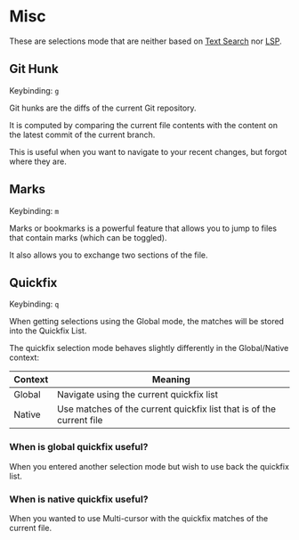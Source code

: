 # Misc

These are selections mode that are neither based on [Text Search](./text-search.md) nor [LSP](./lsp-based.md).

## Git Hunk

Keybinding: `g`

Git hunks are the diffs of the current Git repository.

It is computed by comparing the current file contents with the content on the latest commit of the current branch.

This is useful when you want to navigate to your recent changes, but forgot where they are.

## Marks

Keybinding: `m`

Marks or bookmarks is a powerful feature that allows you to jump to files that contain marks (which can be toggled).

It also allows you to exchange two sections of the file.

## Quickfix

Keybinding: `q`

When getting selections using the Global mode, the matches will be stored into
the Quickfix List.

The quickfix selection mode behaves slightly differently in the Global/Native context:

| Context | Meaning                                                              |
| ------- | -------------------------------------------------------------------- |
| Global  | Navigate using the current quickfix list                             |
| Native  | Use matches of the current quickfix list that is of the current file |

### When is global quickfix useful?

When you entered another selection mode but wish to use back the quickfix list.

### When is native quickfix useful?

When you wanted to use Multi-cursor with the quickfix matches of the current file.
